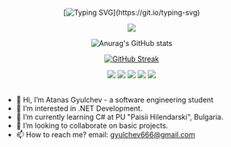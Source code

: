<div align="center">
  
[![Typing SVG](https://readme-typing-svg.demolab.com?font=Sedan&size=26&pause=1000&color=F76273&center=true&vCenter=true&random=false&width=435&lines=Hi%2C+I%E2%80%99m+Atanas+Gyulchev!;I%E2%80%99m+a+software+engineering+student.)](https://git.io/typing-svg)


</div>

<p align="center">
  <a href="https://skillicons.dev">
    <img src="https://skillicons.dev/icons?i=dotnet,cs,html,css,git,github,mysql" />
  </a>
</p>


<div align="center">
  
![Anurag's GitHub stats](https://github-readme-stats.vercel.app/api?username=atanasg6&show_icons=true&theme=radical)

</div>

<div align="center">

[![GitHub Streak](https://streak-stats.demolab.com?user=atanasg6&theme=highcontrast&date_format=j%20M%5B%20Y%5D)](https://git.io/streak-stats)
  
</div>



<div align="center">
  
<img src="https://img.shields.io/badge/Gmail-D14836?style=for-the-badge&logo=gmail&logoColor=white" />
<img src="https://img.shields.io/badge/Visual_Studio-5C2D91?style=for-the-badge&logo=visual%20studio&logoColor=white" />
<img src="https://img.shields.io/badge/Visual_Studio_Code-0078D4?style=for-the-badge&logo=visual%20studio%20code&logoColor=white" />
<img src="https://img.shields.io/badge/C%23-239120?style=for-the-badge&logo=csharp&logoColor=white" />
<img src="https://img.shields.io/badge/json-5E5C5C?style=for-the-badge&logo=json&logoColor=white" />


</div>
<br/>

- 👋 Hi, I’m Atanas Gyulchev - a software engineering student
- 👀 I’m interested in .NET Development.
- 🌱 I’m currently learning C# at PU "Paisii Hilendarski", Bulgaria.
- 💞️ I’m looking to collaborate on basic projects.
- 📫 How to reach me?
      email: gyulchev666@gmail.com

<!---
AtanasG6/AtanasG6 is a ✨ special ✨ repository because its `README.md` (this file) appears on your GitHub profile.
You can click the Preview link to take a look at your changes.
--->
